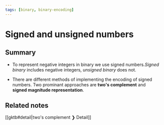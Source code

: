 ```yaml
---
tags: [binary, binary-encoding]
---
```


# Signed and unsigned numbers

## Summary

- To represent negative integers in binary we use signed numbers._Signed binary_
  includes negative integers, _unsigned binary_ does not.

- There are different methods of implementing the encoding of signed numbers.
  Two prominant approaches are **two's complement** and **signed magnitude
  representation**.

## Related notes

[[gktb#detail|two's complement ❯ Detail]]
